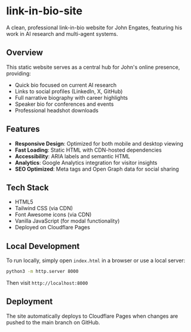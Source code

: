 # link-in-bio-site

A clean, professional link-in-bio website for John Engates, featuring his work in AI research and multi-agent systems.

## Overview

This static website serves as a central hub for John's online presence, providing:
- Quick bio focused on current AI research
- Links to social profiles (LinkedIn, X, GitHub)
- Full narrative biography with career highlights
- Speaker bio for conferences and events
- Professional headshot downloads

## Features

- **Responsive Design**: Optimized for both mobile and desktop viewing
- **Fast Loading**: Static HTML with CDN-hosted dependencies
- **Accessibility**: ARIA labels and semantic HTML
- **Analytics**: Google Analytics integration for visitor insights
- **SEO Optimized**: Meta tags and Open Graph data for social sharing

## Tech Stack

- HTML5
- Tailwind CSS (via CDN)
- Font Awesome icons (via CDN)
- Vanilla JavaScript (for modal functionality)
- Deployed on Cloudflare Pages

## Local Development

To run locally, simply open `index.html` in a browser or use a local server:

```bash
python3 -m http.server 8000
```

Then visit `http://localhost:8000`

## Deployment

The site automatically deploys to Cloudflare Pages when changes are pushed to the main branch on GitHub.
